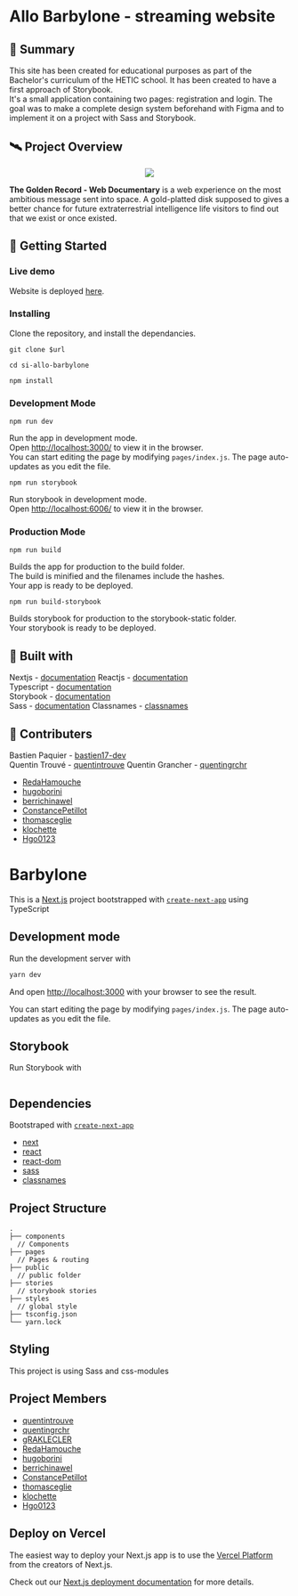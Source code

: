 # Allo Barbylone - streaming website

## 📖 Summary

This site has been created for educational purposes as part of the Bachelor's curriculum of the HETIC school. It has been created to have a first approach of Storybook.\
It's a small application containing two pages: registration and login. The goal was to make a complete design system beforehand with Figma and to implement it on a project with Sass and Storybook.

## 🛰️ Project Overview
<p align="center">
  <img src="screenshot.gif">
</p>

**The Golden Record - Web Documentary** is a web experience on the most ambitious message sent into space. A gold-platted disk supposed to gives a better chance for future extraterrestrial intelligence life visitors to find out that we exist or once existed.

## 🚀 Getting Started

### Live demo

Website is deployed [here](https://allo-barbylone.vercel.app/).

### Installing

Clone the repository, and install the dependancies.

```
git clone $url
```

```
cd si-allo-barbylone
```

```
npm install
```

### Development Mode

```
npm run dev
```

Run the app in development mode.\
Open [http://localhost:3000/](http://localhost:3000/) to view it in the browser.\
You can start editing the page by modifying `pages/index.js`. The page auto-updates as you edit the file.

```
npm run storybook
```

Run storybook in development mode.\
Open [http://localhost:6006/](http://localhost:6006/) to view it in the browser.

### Production Mode

```
npm run build
```

Builds the app for production to the build folder.\
The build is minified and the filenames include the hashes.\
Your app is ready to be deployed.

```
npm run build-storybook
```

Builds storybook for production to the storybook-static folder.\
Your storybook is ready to be deployed.

## 🔨 Built with

Nextjs - [documentation](https://nextjs.org/)
Reactjs - [documentation](https://reactjs.org/)  
Typescript - [documentation](https://www.typescriptlang.org/docs/)  
Storybook - [documentation](https://storybook.js.org/docs/react/get-started/introduction)  
Sass - [documentation](https://sass-lang.com/documentation/)
Classnames - [classnames](https://www.npmjs.com/package/classnames)

## 👥 Contributers

Bastien Paquier - [bastien17-dev](https://github.com/bastien17-dev)  
Quentin Trouvé - [quentintrouve](https://github.com/quentintrouve)
Quentin Grancher - [quentingrchr](https://github.com/quentingrchr)
- [RedaHamouche](https://github.com/RedaHamouche)
- [hugoborini](https://github.com/hugoborini)
- [berrichinawel](https://github.com/berrichinawel)
- [ConstancePetillot](https://github.com/ConstancePetillot)
- [thomasceglie](https://github.com/thomasceglie)
- [klochette](https://github.com/klochette)
- [Hgo0123](https://github.com/Hgo0123)











# Barbylone

This is a [Next.js](https://nextjs.org/) project bootstrapped with [`create-next-app`](https://github.com/vercel/next.js/tree/canary/packages/create-next-app) using TypeScript

## Development mode

Run the development server with

```bash
yarn dev
```

And open [http://localhost:3000](http://localhost:3000) with your browser to see the result.

You can start editing the page by modifying `pages/index.js`. The page auto-updates as you edit the file.

## Storybook

Run Storybook with

```

```

## Dependencies

Bootstraped with [`create-next-app`](https://github.com/vercel/next.js/tree/canary/packages/create-next-app)

- [next](https://nextjs.org/)
- [react](https://fr.reactjs.org/)
- [react-dom](https://www.npmjs.com/package/react-dom)
- [sass](https://www.npmjs.com/package/sass)
- [classnames](https://www.npmjs.com/package/classnames)

## Project Structure

```
.
├── components
  // Components
├── pages
  // Pages & routing
├── public
  // public folder
├── stories
  // storybook stories
├── styles
  // global style
├── tsconfig.json
└── yarn.lock
```

## Styling

This project is using Sass and css-modules

## Project Members

- [quentintrouve](https://github.com/quentintrouve)
- [quentingrchr](https://github.com/quentingrchr)
- [gRAKLECLER](https://github.com/gRAKLECLER)
- [RedaHamouche](https://github.com/RedaHamouche)
- [hugoborini](https://github.com/hugoborini)
- [berrichinawel](https://github.com/berrichinawel)
- [ConstancePetillot](https://github.com/ConstancePetillot)
- [thomasceglie](https://github.com/thomasceglie)
- [klochette](https://github.com/klochette)
- [Hgo0123](https://github.com/Hgo0123)

## Deploy on Vercel

The easiest way to deploy your Next.js app is to use the [Vercel Platform](https://vercel.com/import?utm_medium=default-template&filter=next.js&utm_source=create-next-app&utm_campaign=create-next-app-readme) from the creators of Next.js.

Check out our [Next.js deployment documentation](https://nextjs.org/docs/deployment) for more details.

